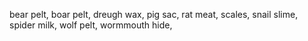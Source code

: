 bear pelt, boar pelt, dreugh wax, pig sac, rat meat, scales, snail slime, spider milk, wolf pelt, wormmouth hide, 